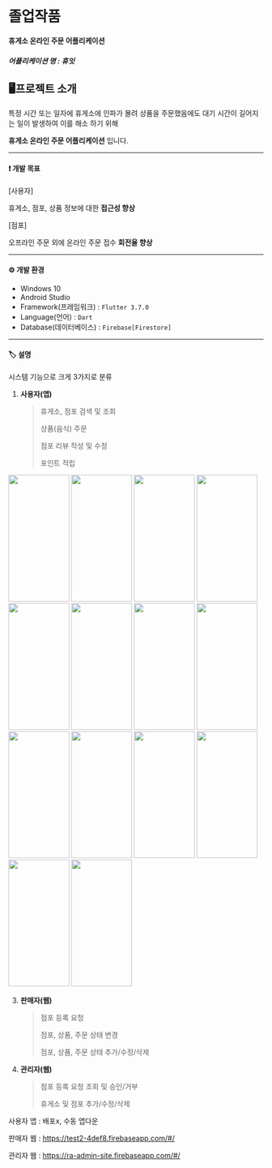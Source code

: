 # 졸업작품

**휴게소 온라인 주문 어플리케이션**

##### 어플리케이션 명 : 휴잇


## 🖥프로젝트 소개

특정 시간 또는 일자에 휴게소에 인파가 몰려 상품을 주문했음에도
대기 시간이 길어지는 일이 발생하여 이를 해소 하기 위해

**휴게소 온라인 주문 어플리케이션** 입니다.

---

#### ❗ 개발 목표

[사용자]

휴게소, 점포, 상품 정보에 대한 **접근성 향상**

[점포]

오프라인 주문 외에 온라인 주문 접수 **회전율 향상**

---

#### ⚙ 개발 환경
- Windows 10
- Android Studio
- Framework(프레임워크) : `Flutter 3.7.0`
- Language(언어) : `Dart`
- Database(데이터베이스) : `Firebase[Firestore]`


---

#### 🏷 설명
시스템 기능으로 크게 3가지로 분류
1. **사용자(앱)**
   > 휴게소, 점포 검색 및 조회
   > 
   > 상품(음식) 주문
   > 
   > 점포 리뷰 작성 및 수정
   > 
   > 포인트 적립
   >
   
<img src ="https://github.com/HeoSeongMun/Resting-place/assets/100749666/e7dee0c2-cf7b-4bc9-9506-736feccdbe05" width="120" height="250"/>      
<img src ="https://github.com/HeoSeongMun/Resting-place/assets/100749666/2655e42f-dec4-40a1-8e45-c6ff5e5ef459" width="120" height="250"/>     
<img src ="https://github.com/HeoSeongMun/Resting-place/assets/100749666/c24a6607-874f-40bc-9c49-34cbd9fbce4a" width="120" height="250"/>     
<img src ="https://github.com/HeoSeongMun/Resting-place/assets/100749666/ab32574a-15ce-419f-a916-9b3486c687b6" width="120" height="250"/>     
<img src ="https://github.com/HeoSeongMun/Resting-place/assets/100749666/3bbbf446-e483-40d6-9ea2-920136cabbb3" width="120" height="250"/>     
<img src ="https://github.com/HeoSeongMun/Resting-place/assets/100749666/9a318918-1d07-4b67-960d-7aaad7e774ae" width="120" height="250"/>     
<img src ="https://github.com/HeoSeongMun/Resting-place/assets/100749666/dba9577f-0452-477d-afcf-f8722452a94a" width="120" height="250"/>   


<img src ="https://github.com/HeoSeongMun/Resting-place/assets/100749666/2bc71e6a-ae6c-4c85-8837-1cc5bbecc5cc" width="120" height="250"/>     
<img src ="https://github.com/HeoSeongMun/Resting-place/assets/100749666/9babe1d8-75ae-425c-b3fa-d96cb57330c5" width="120" height="250"/>     
<img src ="https://github.com/HeoSeongMun/Resting-place/assets/100749666/b672fa1e-d98b-4408-b332-1cfda520e77f" width="120" height="250"/>     
<img src ="https://github.com/HeoSeongMun/Resting-place/assets/100749666/59a4749b-183a-4cb8-94b7-44c96fb566b0" width="120" height="250"/>     
<img src ="https://github.com/HeoSeongMun/Resting-place/assets/100749666/545d1e04-a891-41d0-8d1a-83707770bd3a" width="120" height="250"/>    
<img src ="https://github.com/HeoSeongMun/Resting-place/assets/100749666/388d1533-e7f4-4bcd-a403-13b79566c971" width="120" height="250"/>     
<img src ="https://github.com/HeoSeongMun/Resting-place/assets/100749666/04522804-8723-4721-8b05-d4e5d2397980" width="120" height="250"/>     


3. **판매자(웹)**
   > 점포 등록 요청
   > 
   > 점포, 상품, 주문 상태 변경
   > 
   > 점포, 상품, 주문 상태 추가/수정/삭제
   > 
   
5. **관리자(웹)**
   > 점포 등록 요청 조회 및 승인/거부
   > 
   > 휴게소 및 점포 추가/수정/삭제
   > 

사용자 앱 : 배포x, 수동 앱다운

판매자 웹 : <https://test2-4def8.firebaseapp.com/#/>

관리자 웹 : <https://ra-admin-site.firebaseapp.com/#/>
